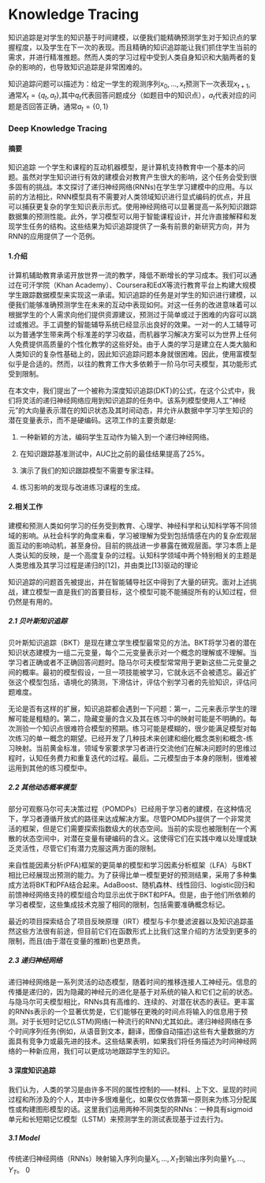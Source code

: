 # Knowledge Tracing

知识追踪是对学生的知识基于时间建模，以便我们能精确预测学生对于知识点的掌握程度，以及学生在下一次的表现。而且精确的知识追踪能让我们抓住学生当前的需求，并进行精准推题。然而人类的学习过程中受到人类自身知识和大脑两者的复杂的影响的，也导致知识追踪是非常困难的。

知识追踪问题可以描述为：给定一学生的观测序列$x_0,...,x_t$预测下一次表现$x_{t+1}$,通常$X_t=\{q_t,a_t\}$,其中$q_t$代表回答问题成分（如题目中的知识点），$a_t$代表对应的问题是否回答正确，通常$a_t=\{0,1\}$

### Deep Knowledge Tracing

#### 摘要

知识追踪 一个学生和课程的互动机器模型，是计算机支持教育中一个基本的问题。虽然对学生知识进行有效的建模会对教育产生很大的影响，这个任务会受到很多固有的挑战。本文探讨了递归神经网络(RNNs)在学生学习建模中的应用。与以前的方法相比，RNN模型具有不需要对人类领域知识进行显式编码的优点，并且可以捕获更复杂的学生知识表示形式。使用神经网络可以显著提高一系列知识跟踪数据集的预测性能。此外，学习模型可以用于智能课程设计，并允许直接解释和发现学生任务的结构。这些结果为知识追踪提供了一条有前景的新研究方向，并为RNN的应用提供了一个范例。

#### 1.介绍

计算机辅助教育承诺开放世界一流的教学，降低不断增长的学习成本。我们可以通过在可汗学院（Khan Academy）、Coursera和EdX等流行教育平台上构建大规模学生跟踪数据模型来实现这一承诺。知识追踪的任务是对学生的知识进行建模，以便我们能够准确预测学生在未来的互动中表现如何。对这一任务的改进意味着可以根据学生的个人需求向他们提供资源建议，预测过于简单或过于困难的内容可以跳过或推迟。手工调整的智能辅导系统已经显示出良好的效果。一对一的人工辅导可以为普通学生带来两个标准差的学习收益，而机器学习解决方案可以为世界上任何人免费提供高质量的个性化教学的这些好处。由于人类的学习是建立在人类大脑和人类知识的复杂性基础上的，因此知识追踪问题本身就很困难。因此，使用富模型似乎是合适的。然而，以往的教育工作大多依赖于一阶马尔可夫模型，其功能形式受到限制。

在本文中，我们提出了一个被称为深度知识追踪(DKT)的公式，在这个公式中，我们将灵活的递归神经网络应用到知识追踪的任务中。该系列模型使用人工“神经元”的大向量表示潜在的知识状态及其时间动态，并允许从数据中学习学生知识的潜在变量表示，而不是硬编码。这项工作的主要贡献是:

1. 一种新颖的方法，编码学生互动作为输入到一个递归神经网络。
2. 在知识跟踪基准测试中，AUC比之前的最佳结果提高了25%。
3. 演示了我们的知识跟踪模型不需要专家注释。

4. 练习影响的发现与改进练习课程的生成。

#### 2.相关工作

建模和预测人类如何学习的任务受到教育、心理学、神经科学和认知科学等不同领域的影响。从社会科学的角度来看，学习被理解为受到包括情感在内的复杂宏观层面互动的影响动机，甚至身份。目前的挑战进一步暴露在微观层面。学习本质上是人类认知的反映，是一个高度复杂的过程。认知科学领域中两个特别相关的主题是人类思维及其学习过程是递归的[12]，并由类比[13]驱动的理论

知识追踪的问题首先被提出，并在智能辅导社区中得到了大量的研究。面对上述挑战，建立模型一直是我们的首要目标，这个模型可能不能捕捉所有的认知过程，但仍然是有用的。

##### 2.1 贝叶斯知识追踪

贝叶斯知识追踪（BKT）是现在建立学生模型最常见的方法。BKT将学习者的潜在知识状态建模为一组二元变量，每个二元变量表示对一个概念的理解或不理解。当学习者正确或者不正确回答问题时。隐马尔可夫模型常常用于更新这些二元变量之间的概率。最初的模型假设，一旦一项技能被学习，它就永远不会被遗忘。最近扩张这个模型包括，语境化的猜测，下滑估计，评估个别学习者的先验知识，评估问题难度。

无论是否有这样的扩展，知识追踪都会遇到一下问题：第一，二元来表示学生的理解可能是粗糙的。第二，隐藏变量的含义及其在练习中的映射可能是不明确的。每次测验一个知识点很难符合模型的预期。练习可能是模糊的，很少能满足模型对每次练习的单一概念的期望。已经开发了几种技术来创建和细化概念类别和概念-练习映射。当前黄金标准，领域专家要求学习者进行交流他们在解决问题时的思维过程时，认知任务费力和重复迭代的过程。最后。二元模型由于本身的限制，很难被运用到其他的练习模型中。

##### 2.2 其他动态概率模型

部分可观察马尔可夫决策过程（POMDPs）已经用于学习者的建模，在这种情况下，学习者遵循开放式的路径来达成解决方案。尽管POMDPs提供了一个非常灵活的框架，但是它们需要探索指数级大的状态空间。当前的实现也被限制在一个离散的状态空间中，对潜在变量有硬编码的含义。这使得它们在实践中难以处理或缺乏灵活性，尽管它们有潜力克服这两方面的限制。

来自性能因素分析(PFA)框架的更简单的模型和学习因素分析框架（LFA）与BKT相比已经展现出预测的能力。为了获得比单一模型更好的预测结果，采用了多种集成方法将BKT和PFA结合起来。AdaBoost、随机森林、线性回归、logistic回归和前馈神经网络支持的模型组合均显示出优于BKT和PFA。但是，由于他们所依赖的学习者模型，这些集成技术克服了相同的限制，包括需要准确概念标记。

最近的项目探索结合了项目反映原理（IRT）模型与卡尔曼滤波器以及知识追踪虽然这些方法很有前途，但目前它们在函数形式上比我们这里介绍的方法受到更多的限制，而且(由于潜在变量的推断)也更昂贵。

##### 2.3 递归神经网络

递归神经网络是一系列灵活的动态模型，随着时间的推移连接人工神经元。信息的传播是递归的，因为隐藏的神经元的进化是基于对系统的输入和它们之前的状态。与隐马尔可夫模型相比，RNNs具有高维的、连续的、对潜在状态的表征。更丰富的RNNs表示的一个显著优势是，它们能够在更晚的时间点将输入的信息用于预测。对于长短时记忆(LSTM)网络(一种流行的RNN)尤其如此。递归神经网络在多个时间序列任务(例如，从语音到文本，翻译，图像自动描述)这些有大量数据的方面具有竞争力或最先进的技术。这些结果表明，如果我们将任务描述为时间神经网络的一种新应用，我们可以更成功地跟踪学生的知识。

#### 3 深度知识追踪

我们认为，人类的学习是由许多不同的属性控制的——材料、上下文、呈现的时间过程和所涉及的个人，其中许多很难量化，如果仅仅依靠第一原则来为练习分配属性或构建图形模型的话。这里我们运用两种不同类型的RNNs：一种具有sigmoid单元和长短期记忆模型（LSTM）来预测学生的测试表现基于过去行为。

##### 3.1 Model

传统递归神经网络（RNNs）映射输入序列向量$X_1,...,X_T$到输出序列向量$Y_1,...,Y_T$。 0 

